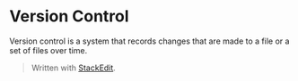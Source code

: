 
# Version Control

Version control is a system that records changes that are made to a file or a set of files over time.


> Written with [StackEdit](https://stackedit.io/).
<!--stackedit_data:
eyJoaXN0b3J5IjpbLTE1NTA1MjYxOTRdfQ==
-->